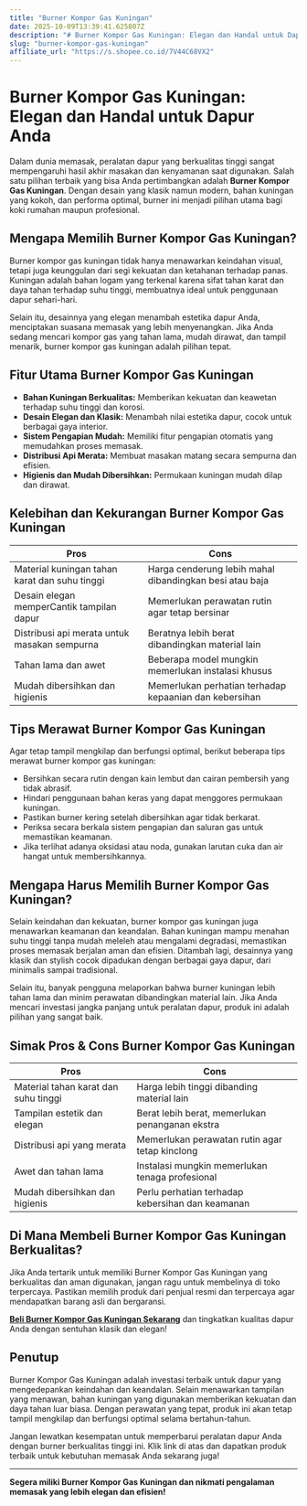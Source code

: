 ```yaml
---
title: "Burner Kompor Gas Kuningan"
date: 2025-10-09T13:39:41.625807Z
description: "# Burner Kompor Gas Kuningan: Elegan dan Handal untuk Dapur Anda..."
slug: "burner-kompor-gas-kuningan"
affiliate_url: "https://s.shopee.co.id/7V44C68VX2"
---
```

# Burner Kompor Gas Kuningan: Elegan dan Handal untuk Dapur Anda

Dalam dunia memasak, peralatan dapur yang berkualitas tinggi sangat mempengaruhi hasil akhir masakan dan kenyamanan saat digunakan. Salah satu pilihan terbaik yang bisa Anda pertimbangkan adalah **Burner Kompor Gas Kuningan**. Dengan desain yang klasik namun modern, bahan kuningan yang kokoh, dan performa optimal, burner ini menjadi pilihan utama bagi koki rumahan maupun profesional.

## Mengapa Memilih Burner Kompor Gas Kuningan?

Burner kompor gas kuningan tidak hanya menawarkan keindahan visual, tetapi juga keunggulan dari segi kekuatan dan ketahanan terhadap panas. Kuningan adalah bahan logam yang terkenal karena sifat tahan karat dan daya tahan terhadap suhu tinggi, membuatnya ideal untuk penggunaan dapur sehari-hari.

Selain itu, desainnya yang elegan menambah estetika dapur Anda, menciptakan suasana memasak yang lebih menyenangkan. Jika Anda sedang mencari kompor gas yang tahan lama, mudah dirawat, dan tampil menarik, burner kompor gas kuningan adalah pilihan tepat.

## Fitur Utama Burner Kompor Gas Kuningan

- **Bahan Kuningan Berkualitas:** Memberikan kekuatan dan keawetan terhadap suhu tinggi dan korosi.
- **Desain Elegan dan Klasik:** Menambah nilai estetika dapur, cocok untuk berbagai gaya interior.
- **Sistem Pengapian Mudah:** Memiliki fitur pengapian otomatis yang memudahkan proses memasak.
- **Distribusi Api Merata:** Membuat masakan matang secara sempurna dan efisien.
- **Higienis dan Mudah Dibersihkan:** Permukaan kuningan mudah dilap dan dirawat.

## Kelebihan dan Kekurangan Burner Kompor Gas Kuningan

| **Pros**                                                | **Cons**                                          |
|---------------------------------------------------------|--------------------------------------------------|
| Material kuningan tahan karat dan suhu tinggi          | Harga cenderung lebih mahal dibandingkan besi atau baja |
| Desain elegan memperCantik tampilan dapur             | Memerlukan perawatan rutin agar tetap bersinar |
| Distribusi api merata untuk masakan sempurna         | Beratnya lebih berat dibandingkan material lain |
| Tahan lama dan awet                                    | Beberapa model mungkin memerlukan instalasi khusus |
| Mudah dibersihkan dan higienis                         | Memerlukan perhatian terhadap kepaanian dan kebersihan |

## Tips Merawat Burner Kompor Gas Kuningan

Agar tetap tampil mengkilap dan berfungsi optimal, berikut beberapa tips merawat burner kompor gas kuningan:

- Bersihkan secara rutin dengan kain lembut dan cairan pembersih yang tidak abrasif.
- Hindari penggunaan bahan keras yang dapat menggores permukaan kuningan.
- Pastikan burner kering setelah dibersihkan agar tidak berkarat.
- Periksa secara berkala sistem pengapian dan saluran gas untuk memastikan keamanan.
- Jika terlihat adanya oksidasi atau noda, gunakan larutan cuka dan air hangat untuk membersihkannya.

## Mengapa Harus Memilih Burner Kompor Gas Kuningan?

Selain keindahan dan kekuatan, burner kompor gas kuningan juga menawarkan keamanan dan keandalan. Bahan kuningan mampu menahan suhu tinggi tanpa mudah meleleh atau mengalami degradasi, memastikan proses memasak berjalan aman dan efisien. Ditambah lagi, desainnya yang klasik dan stylish cocok dipadukan dengan berbagai gaya dapur, dari minimalis sampai tradisional.

Selain itu, banyak pengguna melaporkan bahwa burner kuningan lebih tahan lama dan minim perawatan dibandingkan material lain. Jika Anda mencari investasi jangka panjang untuk peralatan dapur, produk ini adalah pilihan yang sangat baik.

## Simak Pros & Cons Burner Kompor Gas Kuningan

| **Pros**                                                | **Cons**                                          |
|---------------------------------------------------------|--------------------------------------------------|
| Material tahan karat dan suhu tinggi                   | Harga lebih tinggi dibanding material lain     |
| Tampilan estetik dan elegan                            | Berat lebih berat, memerlukan penanganan ekstra |
| Distribusi api yang merata                            | Memerlukan perawatan rutin agar tetap kinclong |
| Awet dan tahan lama                                  | Instalasi mungkin memerlukan tenaga profesional |
| Mudah dibersihkan dan higienis                         | Perlu perhatian terhadap kebersihan dan keamanan |

## Di Mana Membeli Burner Kompor Gas Kuningan Berkualitas?

Jika Anda tertarik untuk memiliki Burner Kompor Gas Kuningan yang berkualitas dan aman digunakan, jangan ragu untuk membelinya di toko terpercaya. Pastikan memilih produk dari penjual resmi dan terpercaya agar mendapatkan barang asli dan bergaransi.

[**Beli Burner Kompor Gas Kuningan Sekarang**](https://s.shopee.co.id/7V44C68VX2) dan tingkatkan kualitas dapur Anda dengan sentuhan klasik dan elegan!

## Penutup

Burner Kompor Gas Kuningan adalah investasi terbaik untuk dapur yang mengedepankan keindahan dan keandalan. Selain menawarkan tampilan yang menawan, bahan kuningan yang digunakan memberikan kekuatan dan daya tahan luar biasa. Dengan perawatan yang tepat, produk ini akan tetap tampil mengkilap dan berfungsi optimal selama bertahun-tahun.

Jangan lewatkan kesempatan untuk memperbarui peralatan dapur Anda dengan burner berkualitas tinggi ini. Klik link di atas dan dapatkan produk terbaik untuk kebutuhan memasak Anda sekarang juga!

---

**Segera miliki Burner Kompor Gas Kuningan dan nikmati pengalaman memasak yang lebih elegan dan efisien!**
